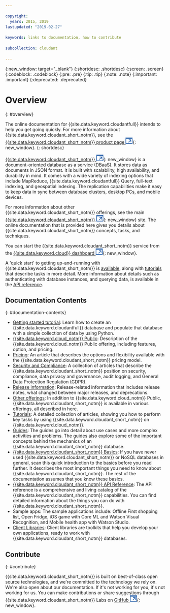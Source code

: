```yaml
---

copyright:
  years: 2015, 2019
lastupdated: "2019-02-27"

keywords: links to documentation, how to contribute

subcollection: cloudant

---
```


{:new_window: target="_blank"}
{:shortdesc: .shortdesc}
{:screen: .screen}
{:codeblock: .codeblock}
{:pre: .pre}
{:tip: .tip}
{:note: .note}
{:important: .important}
{:deprecated: .deprecated}

<!-- Acrolinx: 2018-06-01 -->

# Overview
{: #overview}

The online documentation for {{site.data.keyword.cloudantfull}} intends to help you get going quickly. For more information about {{site.data.keyword.cloudant_short_notm}}, see the [{{site.data.keyword.cloudant_short_notm}} product page ![External link icon](images/launch-glyph.svg "External link icon")](https://www.ibm.com/cloud/cloudant){: new_window}.
{: shortdesc}

[{{site.data.keyword.cloudant_short_notm}} ![External link icon](images/launch-glyph.svg "External link icon")](https://www.youtube.com/watch?v=qdMTLK2vYoI){: new_window}
is a document-oriented database as a service (DBaaS).
It stores data as documents in JSON format.
It is built with scalability,
high availability,
and durability in mind.
It comes with a wide variety of indexing options that include MapReduce,
{{site.data.keyword.cloudantfull}} Query,
full-text indexing,
and geospatial indexing.
The replication capabilities make it easy to keep data in sync between database clusters,
desktop PCs,
and mobile devices.

For more information about other {{site.data.keyword.cloudant_short_notm}} offerings,
see the main [{{site.data.keyword.cloudant_short_notm}} ![External link icon](images/launch-glyph.svg "External link icon")](http://www.ibm.com/analytics/us/en/technology/cloud-data-services/cloudant/){: new_window} site.
The online documentation that is provided here gives you
details about {{site.data.keyword.cloudant_short_notm}} concepts,
tasks, and techniques.

You can start the {{site.data.keyword.cloudant_short_notm}} service from the [{{site.data.keyword.cloud}} dashboard ![External link icon](images/launch-glyph.svg "External link icon")](https:///cloud.ibm.com/catalog/services/cloudant-nosql-db/){: new_window}.

A 'quick start' to getting up-and-running with {{site.data.keyword.cloudant_short_notm}}
is [available](/docs/services/Cloudant/getting-started.html),
along with [tutorials](/docs/services/Cloudant/tutorials/create_service.html#creating-a-service-instance) that describe tasks in more detail.
More information about details such as authenticating with database instances,
and querying data,
is available in the [API reference](/docs/services/Cloudant/api/index.html#api-reference-overview).

<div id="contents"></div>

## Documentation Contents
{: #documentation-contents}

*	[Getting started tutorial](/docs/services/Cloudant/getting-started.html#getting-started-with-cloudant): Learn how to create an {{site.data.keyword.cloudantfull}} database and populate that database with a simple collection of data by using Python.
*	[{{site.data.keyword.cloud_notm}} Public](/docs/services/Cloudant/offerings/bluemix.html#ibm-cloud-public): Description of the {{site.data.keyword.cloud_notm}} Public offering, including features, option, and pricing. 
*	[Pricing](/docs/services/Cloudant/offerings/pricing.html#pricing): An article that describes the options and flexibility available with the {{site.data.keyword.cloudant_short_notm}} pricing model. 
*	[Security and Compliance](/docs/services/Cloudant/offerings/security.html#security): A collection of articles that describe the {{site.data.keyword.cloudant_short_notm}} position on security, compliance, data privacy and governance, audit logging, and General Data Protection Regulation (GDPR).
*	[Release information](/docs/services/Cloudant/release_info/release_notes.html#release-notes): Release-related information that includes release notes, what changed between major releases, and deprecations. 
*	[Other offerings](/docs/services/Cloudant/offerings/bluemix_dedicated.html#ibm-cloud-dedicated): In addition to {{site.data.keyword.cloud_notm}} Public, {{site.data.keyword.cloudant_short_notm}} is available
	in various offerings,
	all described in here.
* [Tutorials](/docs/services/Cloudant/tutorials/create_service.html#creating-a-service-instance): A detailed collection of articles,
  showing you how to perform key tasks by using {{site.data.keyword.cloudant_short_notm}} on {{site.data.keyword.cloud_notm}}.
*	[Guides](/docs/services/Cloudant/guides/acurl.html#authorized-curl-acurl-): The guides go into detail about
	use cases and more complex activities and problems.
	The guides also explore some of the important concepts behind the mechanics of an {{site.data.keyword.cloudant_short_notm}} database.
*	[{{site.data.keyword.cloudant_short_notm}} Basics](/docs/services/Cloudant/basics/index.html#ibm-cloudant-basics): If you have never 		used {{site.data.keyword.cloudant_short_notm}} or NoSQL databases in general,
	scan this quick introduction to the basics before you read further.
	It describes the most important things you need to know about {{site.data.keyword.cloudant_short_notm}}.
	The rest of the documentation assumes that you know these basics.
*	[{{site.data.keyword.cloudant_short_notm}} API Reference](/docs/services/Cloudant/api/index.html#api-reference-overview): The API reference is a
	comprehensive and living catalog of the {{site.data.keyword.cloudant_short_notm}} capabilities.
	You can find detailed information about the things you can do with {{site.data.keyword.cloudant_short_notm}}.
*	Sample apps: The sample applications include: Offline First shopping list, Open Fridge, iOS game with Core ML and Watson Visual Recognition, and Mobile health app with Watson Studio. 
*	[Client Libraries](/docs/services/Cloudant/libraries/index.html#client-libraries): Client libraries are toolkits that
	help you develop your own applications,
	ready to work with {{site.data.keyword.cloudant_short_notm}} databases.


## Contribute
{: #contribute}

{{site.data.keyword.cloudant_short_notm}} is built on best-of-class open source technologies,
and we're committed to the technology we rely on.
We're also open about our documentation.
If it's not working for you,
it's not working for us.
You can make contributions or share suggestions through
{{site.data.keyword.cloudant_short_notm}} Labs on [GitHub ![External link icon](images/launch-glyph.svg "External link icon")](https://github.com/cloudant-labs/slate){: new_window}.
